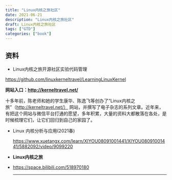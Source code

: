 ```yaml
---
title: "Linux内核之旅社区"
date: 2021-06-21
description: "Linux内核之旅社区"
draft: Linux内核之旅社区
tags: ["GTD"]
categories: ["book"]
---
```






## 资料



- Linux内核之旅开源社区实验代码管理

https://github.com/linuxkerneltravel/LearningLinuxKernel

**网站入口：http://kerneltravel.net/**

十多年前，陈老师和她的学生康华、陈逸飞等创办了“Linux内核之旅”（http://kerneltravel.net/） 网站，并撰写了电子杂志的系列文章。近年来，有把这个网站与微信平台打通的愿望，多年积累，大量的资料大都散落在各处，是时候梳理它们，让它们回归到自己的家园了。



- Linux 内核分析与应用(2021春)

  https://www.xuetangx.com/learn/XIYOU08091001441/XIYOU08091001441/5882092/video/9099220

- **Linux内核之旅**

- https://space.bilibili.com/518970180

  ****





